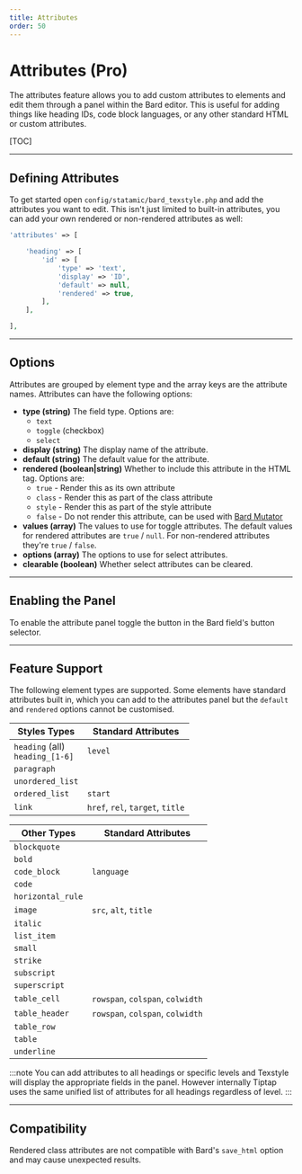 ```yaml
---
title: Attributes
order: 50
---
```


# Attributes (Pro)

The attributes feature allows you to add custom attributes to elements and edit them through a panel within the Bard editor. This is useful for adding things like heading IDs, code block languages, or any other standard HTML or custom attributes.

[TOC]

---

## Defining Attributes

To get started open `config/statamic/bard_texstyle.php` and add the attributes you want to edit. This isn't just limited to built-in attributes, you can add your own rendered or non-rendered attributes as well:

```php
'attributes' => [

    'heading' => [
        'id' => [
            'type' => 'text',
            'display' => 'ID',
            'default' => null,
            'rendered' => true,
        ],
    ],

],
```

---

## Options

Attributes are grouped by element type and the array keys are the attribute names. Attributes can have the following options:

* **type (string)**
  The field type. Options are:
    * `text`
    * `toggle` (checkbox)
    * `select`
* **display (string)**
  The display name of the attribute.
* **default (string)**
  The default value for the attribute.
* **rendered (boolean|string)**
  Whether to include this attribute in the HTML tag. Options are:
    * `true` - Render this as its own attribute
    * `class` - Render this as part of the class attribute
    * `style` - Render this as part of the style attribute
    * `false` - Do not render this attribute, can be used with [Bard Mutator](https://statamic.com/addons/jacksleight/bard-mutator)
* **values (array)**
  The values to use for toggle attributes. The default values for rendered attributes are `true` / `null`. For non-rendered attributes they're `true` / `false`.
* **options (array)**
  The options to use for select attributes.
* **clearable (boolean)**
  Whether select attributes can be cleared.

---

## Enabling the Panel

To enable the attribute panel toggle the button in the Bard field's button selector.

---

## Feature Support

The following element types are supported. Some elements have standard attributes built in, which you can add to the attributes panel but the `default` and `rendered` options cannot be customised.

| Styles Types                          | Standard Attributes                |
| ------------------------------------- | ---------------------------------- |
| `heading` (all)<br>`heading_[1-6]`    | `level`                            |
| `paragraph`                           |                                    |
| `unordered_list`                      |                                    |
| `ordered_list`                        | `start`                            |
| `link`                                | `href`, `rel`, `target`, `title`   |

| Other Types                           | Standard Attributes                |
| ------------------------------------- | ---------------------------------- |
| `blockquote`                          |                                    |
| `bold`                                |                                    |
| `code_block`                          | `language`                         |
| `code`                                |                                    |
| `horizontal_rule`                     |                                    |
| `image`                               | `src`, `alt`, `title`              |
| `italic`                              |                                    |
| `list_item`                           |                                    |
| `small`                               |                                    |
| `strike`                              |                                    |
| `subscript`                           |                                    |
| `superscript`                         |                                    |
| `table_cell`                          | `rowspan`, `colspan`, `colwidth`   |
| `table_header`                        | `rowspan`, `colspan`, `colwidth`   |
| `table_row`                           |                                    |
| `table`                               |                                    |
| `underline`                           |                                    |

:::note
You can add attributes to all headings or specific levels and Texstyle will display the appropriate fields in the panel. However internally Tiptap uses the same unified list of attributes for all headings regardless of level.
:::

---

## Compatibility

Rendered class attributes are not compatible with Bard's `save_html` option and may cause unexpected results.
